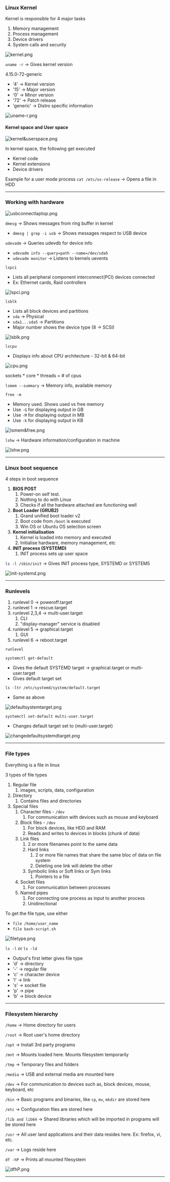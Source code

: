 
### Linux Kernel
Kernel is responsible for 4 major tasks
1. Memory management
2. Process management
3. Device drivers
4. System calls and security



![kernel.png](Attachments/kernel.png)

`uname -r` -> Gives kernel version

4.15.0-72-generic

- '4' -> Kernel version
- '15' -> Major version
- '0' -> Minor version
- '72' -> Patch release
- 'generic' -> Distro specific information

![uname-r.png](Attachments/uname-r.png)


#### Kernel space and User space

![kernel&userspace.png](Attachments/kernel&userspace.png)

In kernel space, the following get executed
- Kernel code
- Kernel extensions
- Device drivers

Example for a user mode process
`cat /etc/os-release` -> Opens a file in HDD

---

### Working with hardware

![usbconnectlaptop.png](Attachments/usbconnectlaptop.png)

`dmesg` -> Shows messages from ring buffer in kernel
- `dmesg | grep -i usb` -> Shows messages respect to USB device

`udevadm` -> Queries udevdb for device info
- `udevadm info --query=path --name=/dev/sda5`
- `udevadm monitor` -> Listens to kernels uevents

`lspci`
- Lists all peripheral component interconnect(PCI) devices connected
- Ex: Ethernet cards, Raid controllers

![lspci.png](Attachments/lspci.png)


`lsblk`
- Lists all block devices and partitions
- `sda` -> Physical
- `sda1...sda5` -> Partitions
- Major number shows the device type (8 -> SCSI)

![lsblk.png](Attachments/lsblk.png)


`lscpu`
- Displays info about CPU architecture - 32-bit & 64-bit

![cpu.png](Attachments/cpu.png)

sockets * core * threads = # of cpus

`lsmem --summary` -> Memory info, available memory

`free -m`
- Memory used. Shows used vs free memory
- Use `-G` for displaying output in GB
- Use `-M` for displaying output in MB
- Use `-k` for displaying output in KB

![lsmem&free.png](Attachments/lsmem&free.png)


`lshw` -> Hardware information/configuration in machine

![lshw.png](Attachments/lshw.png)

---
### Linux boot sequence

4 steps in boot sequence
1. **BIOS POST**
	1. Power-on self test.
	2. Nothing to do with Linux
	3. Checks if all the hardware attached are functioning well
2. **Boot Loader (GRUB2)**
	1. Grand unified boot loader v2
	2. Boot code from `/boot` is executed
	3. Win OS or Ubuntu OS selection screen
3. **Kernel initialisation**
	1. Kernel is loaded into memory and executed
	2. Initialise hardware, memory management, etc
4. **INIT process (SYSTEMD)**
	1. INIT process sets up user space

`ls -l /sbin/init` -> Gives INIT process type, SYSTEMD or SYSTEM5

![init-systemd.png](Attachments/init-systemd.png)


---
### Runlevels

1. runlevel 0 -> poweroff.target
2. runlevel 1 -> rescue.target
3. runlevel 2,3,4 -> multi-user.target
	1. CLI
	2. "display-manager" service is disabled
4. runlevel 5 -> graphical.target
	1. GUI
5. runlevel 6 -> reboot.target

`runlevel`

`systemctl get-default`
- Gives the default SYSTEMD target -> graphical.target or multi-user.target
- Gives default target set

`ls -ltr /etc/systemd/system/default.target`
- Same as above

![defaultsystemtarget.png](Attachments/defaultsystemtarget.png)

`systemctl set-default multi-user.target`
- Changes default target set to (multi-user.target)

![changedefaultsystemdtarget.png](Attachments/changedefaultsystemdtarget.png)

---
### File types

Everything is a file in linux

3 types of file types
1. Regular file
	1. images, scripts, data, configuration
2. Directory
	1. Contains files and directories
3. Special files
	1. Character files - `/dev`
		1. For communication with devices such as mouse and keyboard
	2. Block files - `/dev`
		1. For block devices, like HDD and RAM
		2. Reads and writes to devices in blocks (chunk of data)
	3. Link files
		1. 2 or more filenames point to the same data
		2. Hard links
			1. 2 or more file names that share the same bloc of data on file system
			2. Deleting one link will delete the other
		3. Symbolic links or Soft links or Sym links
			1. Pointers to a file
	4. Socket files
		1. For communication between processes
	5. Named pipes
		1. For connecting one process as input to another process
		2. Unidirectional


To get the file type, use either
- `file /home/user_name`
- `file bash-script.sh`

![filetype.png](Attachments/filetype.png)

`ls -l` or `ls -ld`
 - Output's first letter gives file type
 - 'd' -> directory
 - '-' -> regular file
 - 'c' -> character device
 - 'l' -> link
 - 's' -> socket file
 - 'p' -> pipe
 - 'b' -> block device

---

### Filesystem hierarchy

`/home` -> Home directory for users

`/root` -> Root user's home directory

`/opt` -> Install 3rd party programs

`/mnt` -> Mounts loaded here. Mounts filesystem temporarily

`/tmp` -> Temporary files and folders

`/media` -> USB and external media are mounted here

`/dev` -> For communication to devices such as, block devices, mouse, keyboard, etc

`/bin` -> Basic programs and binaries, like `cp`, `mv`, `mkdir` are stored here

`/etc` -> Configuration files are stored here

`/lib and lib64` -> Shared libraries which will be imported in programs will be stored here

`/usr` -> All user land applications and their data resides here. Ex: firefox, vi, etc.

`/var` -> Logs reside here

`df -hP` -> Prints all mounted filesystem

![dfhP.png](Attachments/dfhP.png)

---

